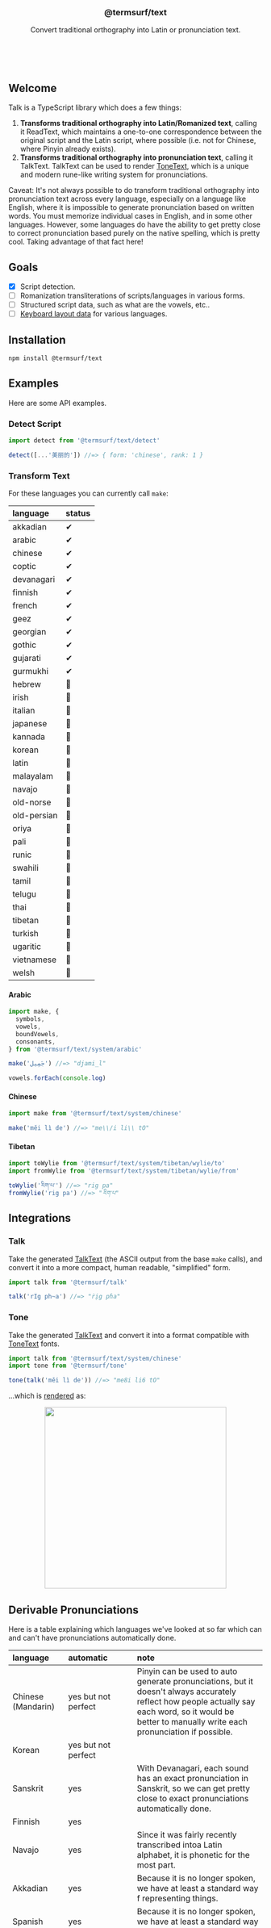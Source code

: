 <br/>
<br/>
<br/>
<br/>
<br/>
<br/>
<br/>

<h3 align='center'>@termsurf/text</h3>
<p align='center'>
  Convert traditional orthography into Latin or pronunciation text.
</p>

<br/>
<br/>
<br/>

## Welcome

Talk is a TypeScript library which does a few things:

1. **Transforms traditional orthography into Latin/Romanized text**,
   calling it ReadText, which maintains a one-to-one correspondence
   between the original script and the Latin script, where possible
   (i.e. not for Chinese, where Pinyin already exists).
2. **Transforms traditional orthography into pronunciation text**,
   calling it TalkText. TalkText can be used to render
   [ToneText](https://github.com/termsurf/tone), which is a unique and
   modern rune-like writing system for pronunciations.

Caveat: It's not always possible to do transform traditional orthography
into pronunciation text across every language, especially on a language
like English, where it is impossible to generate pronunciation based on
written words. You must memorize individual cases in English, and in
some other languages. However, some languages do have the ability to get
pretty close to correct pronunciation based purely on the native
spelling, which is pretty cool. Taking advantage of that fact here!

## Goals

- [x] Script detection.
- [ ] Romanization transliterations of scripts/languages in various
      forms.
- [ ] Structured script data, such as what are the vowels, etc..
- [ ] [Keyboard layout data](https://github.com/simple-keyboard/simple-keyboard-layouts)
      for various languages.

## Installation

```bash
npm install @termsurf/text
```

## Examples

Here are some API examples.

### Detect Script

```ts
import detect from '@termsurf/text/detect'

detect([...'美丽的']) //=> { form: 'chinese', rank: 1 }
```

### Transform Text

For these languages you can currently call `make`:

| language    | status |
| :---------- | :----- |
| akkadian    | ✔      |
| arabic      | ✔      |
| chinese     | ✔      |
| coptic      | ✔      |
| devanagari  | ✔      |
| finnish     | ✔      |
| french      | ✔      |
| geez        | ✔      |
| georgian    | ✔      |
| gothic      | ✔      |
| gujarati    | ✔      |
| gurmukhi    | ✔      |
| hebrew      | 🔧     |
| irish       | 🔧     |
| italian     | 🔧     |
| japanese    | 🔧     |
| kannada     | 🔧     |
| korean      | 🔧     |
| latin       | 🔧     |
| malayalam   | 🔧     |
| navajo      | 🔧     |
| old-norse   | 🔧     |
| old-persian | 🔧     |
| oriya       | 🔧     |
| pali        | 🔧     |
| runic       | 🔧     |
| swahili     | 🔧     |
| tamil       | 🔧     |
| telugu      | 🔧     |
| thai        | 🔧     |
| tibetan     | 🔧     |
| turkish     | 🔧     |
| ugaritic    | 🔧     |
| vietnamese  | 🔧     |
| welsh       | 🔧     |

#### Arabic

```ts
import make, {
  symbols,
  vowels,
  boundVowels,
  consonants,
} from '@termsurf/text/system/arabic'

make('جَمِيل') //=> "djami_l"

vowels.forEach(console.log)
```

#### Chinese

```ts
import make from '@termsurf/text/system/chinese'

make('měi lì de') //=> "me\\/i li\\ tO"
```

#### Tibetan

```ts
import toWylie from '@termsurf/text/system/tibetan/wylie/to'
import fromWylie from '@termsurf/text/system/tibetan/wylie/from'

toWylie('རིག་པ་') //=> "rig pa"
fromWylie('rig pa') //=> "རིག་པ"
```

## Integrations

### Talk

Take the generated [TalkText](https://github.com/termsurf/talk) (the
ASCII output from the base `make` calls), and convert it into a more
compact, human readable, "simplified" form.

```ts
import talk from '@termsurf/talk'

talk('rIg ph~a') //=> "ṙịg pɦa"
```

### Tone

Take the generated [TalkText](https://github.com/termsurf/talk) and
convert it into a format compatible with
[ToneText](https://github.com/termsurf/tone) fonts.

```ts
import talk from '@termsurf/text/system/chinese'
import tone from '@termsurf/tone'

tone(talk('měi lì de')) //=> "me8i li6 tO"
```

...which is [rendered](https://tone.surf) as:

<p align='center'>
  <img src="https://github.com/termsurf/text.js/blob/make/view/tone-example.png?raw=true" width="360" />
</p>

## Derivable Pronunciations

Here is a table explaining which languages we've looked at so far which
can and can't have pronunciations automatically done.

| language           | automatic                                                      | note                                                                                                                                                                                                    |
| :----------------- | :------------------------------------------------------------- | :------------------------------------------------------------------------------------------------------------------------------------------------------------------------------------------------------ |
| Chinese (Mandarin) | yes but not perfect                                            | Pinyin can be used to auto generate pronunciations, but it doesn't always accurately reflect how people actually say each word, so it would be better to manually write each pronunciation if possible. |
| Korean             | yes but not perfect                                            |                                                                                                                                                                                                         |
| Sanskrit           | yes                                                            | With Devanagari, each sound has an exact pronunciation in Sanskrit, so we can get pretty close to exact pronunciations automatically done.                                                              |
| Finnish            | yes                                                            |                                                                                                                                                                                                         |
| Navajo             | yes                                                            | Since it was fairly recently transcribed intoa Latin alphabet, it is phonetic for the most part.                                                                                                        |
| Akkadian           | yes                                                            | Because it is no longer spoken, we have at least a standard way f representing things.                                                                                                                  |
| Spanish            | yes                                                            | Because it is no longer spoken, we have at least a standard way f representing things.                                                                                                                  |
| Hebrew             | partially yes, but only for consonants unless diacritics given |                                                                                                                                                                                                         |
| Arabic             | partially yes, but only for consonants unless diacritics given |                                                                                                                                                                                                         |
| English            | no                                                             | Too many words need to have pronunciation memorized.                                                                                                                                                    |
| Tibetan            | no                                                             | Modern Tibetan has evolved to where the script no longer is phonetic.                                                                                                                                   |
| Vietnamese         | no                                                             |                                                                                                                                                                                                         |

## License

MIT

## TermSurf

This is being developed by the folks at [TermSurf](https://term.surf), a
California-based project for helping humanity master information and
computation. Find us on [Twitter](https://twitter.com/termsurf),
[LinkedIn](https://www.linkedin.com/company/termsurf), and
[Facebook](https://www.facebook.com/termsurf). Check out our other
[GitHub projects](https://github.com/termsurf) as well!
